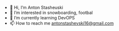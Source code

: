 - 👋 Hi, I’m Anton Stasheuski
- 👀 I’m interested in snowboarding, footbal
- 🌱 I’m currently learning DevOPS
- 📫 How to reach me antonstashevski16@gmail.com

<!---
AntonStasheuski/AntonStasheuski is a ✨ special ✨ repository because its `README.md` (this file) appears on your GitHub profile.
You can click the Preview link to take a look at your changes.
--->
